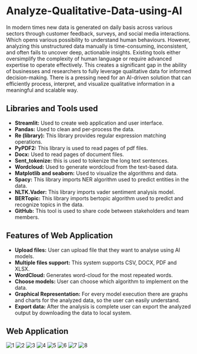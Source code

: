 # Analyze-Qualitative-Data-using-AI

<p>In modern times new data is generated on daily basis across various sectors through customer feedback, surveys, and social media interactions. Which opens various possibility to understand human behaviours. However, analyzing this unstructured data manually is time-consuming, inconsistent, and often fails to uncover deep, actionable insights. Existing tools either oversimplify the complexity of human language or require advanced expertise to operate effectively. This creates a significant gap in the ability of businesses and researchers to fully leverage qualitative data for informed decision-making. There is a pressing need for an AI-driven solution that can efficiently process, interpret, and visualize qualitative information in a meaningful and scalable way.</p>

## Libraries and Tools used
<ul>
    <li><b>Streamlit:</b> Used to create web application and user interface.
    <li><b>Pandas:</b> Used to clean and per-process the data.
    <li><b>Re (library):</b> This library provides regular expression matching operations.
    <li><b>PyPDF2:</b> This library is used to read pages of pdf files.
    <li><b>Docx:</b> Used to read pages of document files.
    <li><b>Sent_tokenize:</b> this is used to tokenize the long text sentences.
    <li><b>Wordcloud:</b> Used to generate wordcloud from the text-based data.
    <li><b>Matplotlib and seaborn:</b> Used to visualize the algorithms and data.
    <li><b>Spacy:</b> This library imports NER algorithm used to predict entities in the data.
    <li><b>NLTK.Vader:</b> This library imports vader sentiment analysis model.
    <li><b>BERTopic:</b> This library imports bertopic algorithm used to predict and recognize topics in the data.
    <li><b>GitHub:</b> This tool is used to share code between stakeholders and team members.
</ul>

## Features of Web Application
<ul>
    <li><b>Upload files:</b> User can upload file that they want to analyse using AI models.
    <li><b>Multiple files support:</b> This system supports CSV, DOCX, PDF and XLSX.
    <li><b>WordCloud:</b> Generates word-cloud for the most repeated words.
    <li><b>Choose models:</b> User can choose which algorithm to implement on the data.
    <li><b>Graphical Representation:</b> For every model execution there are graphs and charts for the analyzed data, so the user can easily understand.
    <li><b>Export data:</b> After the analysis is complete user can export the analyzed output by downloading the data to local system.
</ul>

## Web Application
![1](https://github.com/aryanrada/Analyze-Qualitative-Data-using-AI/images/1.jpeg)
![2](https://github.com/aryanrada/Analyze-Qualitative-Data-using-AI/images/2.jpeg)
![3](https://github.com/aryanrada/Analyze-Qualitative-Data-using-AI/images/3.jpeg)
![4](https://github.com/aryanrada/Analyze-Qualitative-Data-using-AI/images/4.jpeg)
![5](https://github.com/aryanrada/Analyze-Qualitative-Data-using-AI/images/5.jpeg)
![6](https://github.com/aryanrada/Analyze-Qualitative-Data-using-AI/images/6.jpeg)
![7](https://github.com/aryanrada/Analyze-Qualitative-Data-using-AI/images/7.jpeg)
![8](https://github.com/aryanrada/Analyze-Qualitative-Data-using-AI/images/8.jpeg)